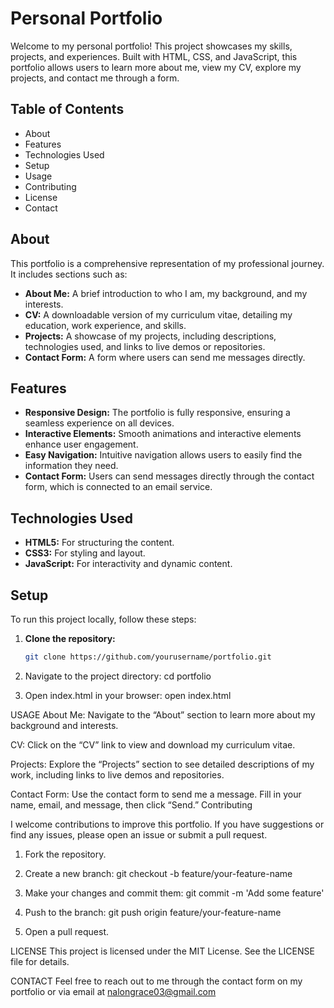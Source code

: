 # Personal Portfolio

Welcome to my personal portfolio! This project showcases my skills, projects, and experiences. Built with HTML, CSS, and JavaScript, this portfolio allows users to learn more about me, view my CV, explore my projects, and contact me through a form.

## Table of Contents

- About
- Features
- Technologies Used
- Setup
- Usage
- Contributing
- License
- Contact

## About

This portfolio is a comprehensive representation of my professional journey. It includes sections such as:

- **About Me:** A brief introduction to who I am, my background, and my interests.
- **CV:** A downloadable version of my curriculum vitae, detailing my education, work experience, and skills.
- **Projects:** A showcase of my projects, including descriptions, technologies used, and links to live demos or repositories.
- **Contact Form:** A form where users can send me messages directly.

## Features

- **Responsive Design:** The portfolio is fully responsive, ensuring a seamless experience on all devices.
- **Interactive Elements:** Smooth animations and interactive elements enhance user engagement.
- **Easy Navigation:** Intuitive navigation allows users to easily find the information they need.
- **Contact Form:** Users can send messages directly through the contact form, which is connected to an email service.

## Technologies Used

- **HTML5:** For structuring the content.
- **CSS3:** For styling and layout.
- **JavaScript:** For interactivity and dynamic content.

## Setup

To run this project locally, follow these steps:

1. **Clone the repository:**
   ```bash
   git clone https://github.com/yourusername/portfolio.git

2. Navigate to the project directory:
   cd portfolio

3. Open index.html in your browser:
open index.html

USAGE
About Me: Navigate to the “About” section to learn more about my background and interests.

CV: Click on the “CV” link to view and download my curriculum vitae.

Projects: Explore the “Projects” section to see detailed descriptions of my work, including links to live demos and repositories.

Contact Form: Use the contact form to send me a message. Fill in your name, email, and message, then click “Send.”
Contributing

I welcome contributions to improve this portfolio. If you have suggestions or find any issues, please open an issue or submit a pull request.

1. Fork the repository.
2. Create a new branch:
git checkout -b feature/your-feature-name

3. Make your changes and commit them:
git commit -m 'Add some feature'

4. Push to the branch:
git push origin feature/your-feature-name

5. Open a pull request.
   
LICENSE
This project is licensed under the MIT License. See the LICENSE file for details.

CONTACT
Feel free to reach out to me through the contact form on my portfolio or via email at nalongrace03@gmail.com
